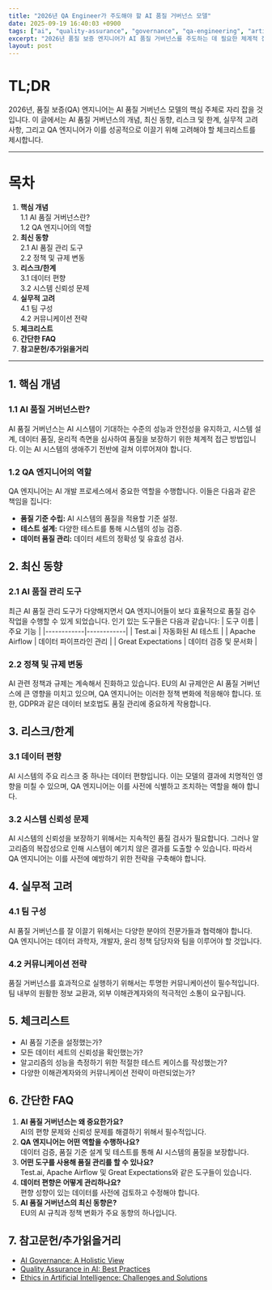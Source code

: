 ```yaml
---
title: "2026년 QA Engineer가 주도해야 할 AI 품질 거버넌스 모델"
date: 2025-09-19 16:40:03 +0900
tags: ["ai", "quality-assurance", "governance", "qa-engineering", "artificial-intelligence", "model"]
excerpt: "2026년 품질 보증 엔지니어가 AI 품질 거버넌스를 주도하는 데 필요한 체계적 접근 방식에 대해 설명합니다."
layout: post
---
```


# TL;DR
2026년, 품질 보증(QA) 엔지니어는 AI 품질 거버넌스 모델의 핵심 주체로 자리 잡을 것입니다. 이 글에서는 AI 품질 거버넌스의 개념, 최신 동향, 리스크 및 한계, 실무적 고려사항, 그리고 QA 엔지니어가 이를 성공적으로 이끌기 위해 고려해야 할 체크리스트를 제시합니다.

---

# 목차
1. **핵심 개념**  
   1.1 AI 품질 거버넌스란?  
   1.2 QA 엔지니어의 역할  
2. **최신 동향**  
   2.1 AI 품질 관리 도구  
   2.2 정책 및 규제 변동  
3. **리스크/한계**  
   3.1 데이터 편향  
   3.2 시스템 신뢰성 문제  
4. **실무적 고려**  
   4.1 팀 구성  
   4.2 커뮤니케이션 전략  
5. **체크리스트**  
6. **간단한 FAQ**  
7. **참고문헌/추가읽을거리**  

---

## 1. 핵심 개념
### 1.1 AI 품질 거버넌스란?
AI 품질 거버넌스는 AI 시스템이 기대하는 수준의 성능과 안전성을 유지하고, 시스템 설계, 데이터 품질, 윤리적 측면을 심사하여 품질을 보장하기 위한 체계적 접근 방법입니다. 이는 AI 시스템의 생애주기 전반에 걸쳐 이루어져야 합니다.

### 1.2 QA 엔지니어의 역할
QA 엔지니어는 AI 개발 프로세스에서 중요한 역할을 수행합니다. 이들은 다음과 같은 책임을 집니다:
- **품질 기준 수립:** AI 시스템의 품질을 적용할 기준 설정.
- **테스트 설계:** 다양한 테스트를 통해 시스템의 성능 검증.
- **데이터 품질 관리:** 데이터 세트의 정확성 및 유효성 검사.

## 2. 최신 동향
### 2.1 AI 품질 관리 도구
최근 AI 품질 관리 도구가 다양해지면서 QA 엔지니어들이 보다 효율적으로 품질 검수 작업을 수행할 수 있게 되었습니다. 인기 있는 도구들은 다음과 같습니다:
| 도구 이름 | 주요 기능 |
|------------|------------|
| Test.ai   | 자동화된 AI 테스트 |
| Apache Airflow | 데이터 파이프라인 관리 |
| Great Expectations | 데이터 검증 및 문서화 |

### 2.2 정책 및 규제 변동
AI 관련 정책과 규제는 계속해서 진화하고 있습니다. EU의 AI 규제안은 AI 품질 거버넌스에 큰 영향을 미치고 있으며, QA 엔지니어는 이러한 정책 변화에 적응해야 합니다. 또한, GDPR과 같은 데이터 보호법도 품질 관리에 중요하게 작용합니다.

## 3. 리스크/한계
### 3.1 데이터 편향
AI 시스템의 주요 리스크 중 하나는 데이터 편향입니다. 이는 모델의 결과에 치명적인 영향을 미칠 수 있으며, QA 엔지니어는 이를 사전에 식별하고 조치하는 역할을 해야 합니다.

### 3.2 시스템 신뢰성 문제
AI 시스템의 신뢰성을 보장하기 위해서는 지속적인 품질 검사가 필요합니다. 그러나 알고리즘의 복잡성으로 인해 시스템이 예기치 않은 결과를 도출할 수 있습니다. 따라서 QA 엔지니어는 이를 사전에 예방하기 위한 전략을 구축해야 합니다.

## 4. 실무적 고려
### 4.1 팀 구성
AI 품질 거버넌스를 잘 이끌기 위해서는 다양한 분야의 전문가들과 협력해야 합니다. QA 엔지니어는 데이터 과학자, 개발자, 윤리 정책 담당자와 팀을 이루어야 할 것입니다.

### 4.2 커뮤니케이션 전략
품질 거버넌스를 효과적으로 실행하기 위해서는 투명한 커뮤니케이션이 필수적입니다. 팀 내부의 원활한 정보 교환과, 외부 이해관계자와의 적극적인 소통이 요구됩니다.

## 5. 체크리스트
- AI 품질 기준을 설정했는가?
- 모든 데이터 세트의 신뢰성을 확인했는가?
- 알고리즘의 성능을 측정하기 위한 적절한 테스트 케이스를 작성했는가?
- 다양한 이해관계자와의 커뮤니케이션 전략이 마련되었는가?

## 6. 간단한 FAQ
1. **AI 품질 거버넌스는 왜 중요한가요?**  
   AI의 편향 문제와 신뢰성 문제를 해결하기 위해서 필수적입니다.
2. **QA 엔지니어는 어떤 역할을 수행하나요?**  
   데이터 검증, 품질 기준 설계 및 테스트를 통해 AI 시스템의 품질을 보장합니다.
3. **어떤 도구를 사용해 품질 관리를 할 수 있나요?**  
   Test.ai, Apache Airflow 및 Great Expectations와 같은 도구들이 있습니다.
4. **데이터 편향은 어떻게 관리하나요?**  
   편향 성향이 있는 데이터를 사전에 검토하고 수정해야 합니다.
5. **AI 품질 거버넌스의 최신 동향은?**  
   EU의 AI 규칙과 정책 변화가 주요 동향의 하나입니다.

## 7. 참고문헌/추가읽을거리
- [AI Governance: A Holistic View](https://ai-governance-holistic-view.org)
- [Quality Assurance in AI: Best Practices](https://qa-in-ai-best-practices.io)
- [Ethics in Artificial Intelligence: Challenges and Solutions](https://ethics-in-ai-challenges.org)
